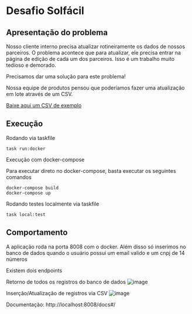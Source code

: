 # Desafio Solfácil

## Apresentação do problema

Nosso cliente interno precisa atualizar rotineiramente os dados de nossos parceiros. O problema acontece que para atualizar, ele precisa entrar na página de edição de cada um dos parceiros. Isso é um trabalho muito tedioso e demorado.

Precisamos dar uma solução para este problema!

Nossa equipe de produtos pensou que poderíamos fazer uma atualização em lote através de um CSV.

[Baixe aqui um CSV de exemplo](assets/exemplo.csv)

## Execução

Rodando via taskfile
```
task run:docker
```
Execução com docker-compose

Para executar direto no docker-compose, basta executar os seguintes comandos

```
docker-compose build 
docker-compose up 
```

Rodando testes localmente via taskfile
```
task local:test
```

## Comportamento

A aplicação roda na porta 8008 com o docker. Além disso só inserimos no banco de dados quando o usuário possui um email valido e um cnpj de 14 números

Existem dois endpoints

Retorno de todos os registros do banco de dados
![image](https://github.com/Fernando-Erd/desafio-solfacil/assets/23130033/c7a5d95a-fdec-4029-8485-8542bd42c3c5)

Inserção/Atualização de registros via CSV
![image](https://github.com/Fernando-Erd/desafio-solfacil/assets/23130033/58bb6258-cc68-44fd-999c-06cee8e01cd3)

Documentação: http://localhost:8008/docs#/
